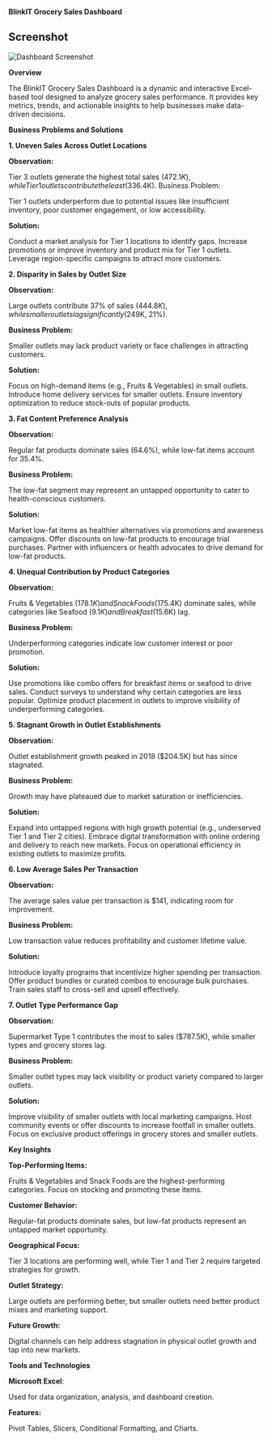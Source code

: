 
**BlinkIT Grocery Sales Dashboard**
## Screenshot
![Dashboard Screenshot](images/dashboard.png)

**Overview**

The BlinkIT Grocery Sales Dashboard is a dynamic and interactive Excel-based tool designed to analyze grocery sales performance. It provides key metrics, trends, and actionable insights to help businesses make data-driven decisions.

**Business Problems and Solutions**

**1. Uneven Sales Across Outlet Locations**

**Observation:**

Tier 3 outlets generate the highest total sales ($472.1K), while Tier 1 outlets contribute the least ($336.4K).
Business Problem:

Tier 1 outlets underperform due to potential issues like insufficient inventory, poor customer engagement, or low accessibility.

**Solution:**

Conduct a market analysis for Tier 1 locations to identify gaps.
Increase promotions or improve inventory and product mix for Tier 1 outlets.
Leverage region-specific campaigns to attract more customers.

**2. Disparity in Sales by Outlet Size**

**Observation:**

Large outlets contribute 37% of sales ($444.8K), while smaller outlets lag significantly ($249K, 21%).

**Business Problem:**

Smaller outlets may lack product variety or face challenges in attracting customers.

**Solution:**

Focus on high-demand items (e.g., Fruits & Vegetables) in small outlets.
Introduce home delivery services for smaller outlets.
Ensure inventory optimization to reduce stock-outs of popular products.

**3. Fat Content Preference Analysis**
   
**Observation:**

Regular fat products dominate sales (64.6%), while low-fat items account for 35.4%.

**Business Problem:**

The low-fat segment may represent an untapped opportunity to cater to health-conscious customers.

**Solution:**

Market low-fat items as healthier alternatives via promotions and awareness campaigns.
Offer discounts on low-fat products to encourage trial purchases.
Partner with influencers or health advocates to drive demand for low-fat products.

**4. Unequal Contribution by Product Categories**
   
**Observation:**

Fruits & Vegetables ($178.1K) and Snack Foods ($175.4K) dominate sales, while categories like Seafood ($9.1K) and Breakfast ($15.6K) lag.

**Business Problem:**

Underperforming categories indicate low customer interest or poor promotion.

**Solution:**

Use promotions like combo offers for breakfast items or seafood to drive sales.
Conduct surveys to understand why certain categories are less popular.
Optimize product placement in outlets to improve visibility of underperforming categories.

**5. Stagnant Growth in Outlet Establishments**
   
**Observation:**

Outlet establishment growth peaked in 2018 ($204.5K) but has since stagnated.

**Business Problem:**

Growth may have plateaued due to market saturation or inefficiencies.

**Solution:**

Expand into untapped regions with high growth potential (e.g., underserved Tier 1 and Tier 2 cities).
Embrace digital transformation with online ordering and delivery to reach new markets.
Focus on operational efficiency in existing outlets to maximize profits.

**6. Low Average Sales Per Transaction**

**Observation:**

The average sales value per transaction is $141, indicating room for improvement.

**Business Problem:**

Low transaction value reduces profitability and customer lifetime value.

**Solution:**

Introduce loyalty programs that incentivize higher spending per transaction.
Offer product bundles or curated combos to encourage bulk purchases.
Train sales staff to cross-sell and upsell effectively.

**7. Outlet Type Performance Gap**

**Observation:**

Supermarket Type 1 contributes the most to sales ($787.5K), while smaller types and grocery stores lag.

**Business Problem:**

Smaller outlet types may lack visibility or product variety compared to larger outlets.

**Solution:**

Improve visibility of smaller outlets with local marketing campaigns.
Host community events or offer discounts to increase footfall in smaller outlets.
Focus on exclusive product offerings in grocery stores and smaller outlets.

**Key Insights**

**Top-Performing Items:**

Fruits & Vegetables and Snack Foods are the highest-performing categories. Focus on stocking and promoting these items.

**Customer Behavior:**

Regular-fat products dominate sales, but low-fat products represent an untapped market opportunity.

**Geographical Focus:**

Tier 3 locations are performing well, while Tier 1 and Tier 2 require targeted strategies for growth.

**Outlet Strategy:**

Large outlets are performing better, but smaller outlets need better product mixes and marketing support.

**Future Growth:**

Digital channels can help address stagnation in physical outlet growth and tap into new markets.

**Tools and Technologies**

**Microsoft Excel**:

Used for data organization, analysis, and dashboard creation.

**Features:**

Pivot Tables, Slicers, Conditional Formatting, and Charts.
